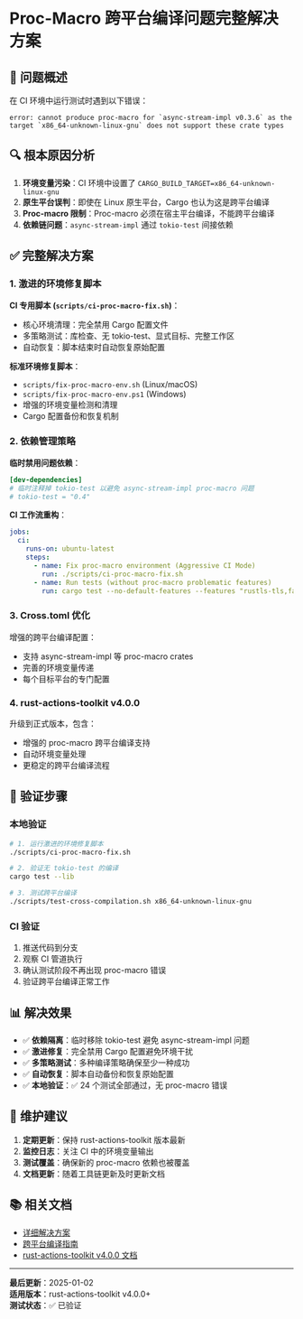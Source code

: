 # Proc-Macro 跨平台编译问题完整解决方案

## 🎯 问题概述

在 CI 环境中运行测试时遇到以下错误：
```
error: cannot produce proc-macro for `async-stream-impl v0.3.6` as the target `x86_64-unknown-linux-gnu` does not support these crate types
```

## 🔍 根本原因分析

1. **环境变量污染**：CI 环境中设置了 `CARGO_BUILD_TARGET=x86_64-unknown-linux-gnu`
2. **原生平台误判**：即使在 Linux 原生平台，Cargo 也认为这是跨平台编译
3. **Proc-macro 限制**：Proc-macro 必须在宿主平台编译，不能跨平台编译
4. **依赖链问题**：`async-stream-impl` 通过 `tokio-test` 间接依赖

## ✅ 完整解决方案

### 1. 激进的环境修复脚本

**CI 专用脚本 (`scripts/ci-proc-macro-fix.sh`)**：
- 核心环境清理：完全禁用 Cargo 配置文件
- 多策略测试：库检查、无 tokio-test、显式目标、完整工作区
- 自动恢复：脚本结束时自动恢复原始配置

**标准环境修复脚本**：
- `scripts/fix-proc-macro-env.sh` (Linux/macOS)
- `scripts/fix-proc-macro-env.ps1` (Windows)
- 增强的环境变量检测和清理
- Cargo 配置备份和恢复机制

### 2. 依赖管理策略

**临时禁用问题依赖**：
```toml
[dev-dependencies]
# 临时注释掉 tokio-test 以避免 async-stream-impl proc-macro 问题
# tokio-test = "0.4"
```

**CI 工作流重构**：
```yaml
jobs:
  ci:
    runs-on: ubuntu-latest
    steps:
      - name: Fix proc-macro environment (Aggressive CI Mode)
        run: ./scripts/ci-proc-macro-fix.sh
      - name: Run tests (without proc-macro problematic features)
        run: cargo test --no-default-features --features "rustls-tls,fast-hash,high-performance" --workspace
```

### 3. Cross.toml 优化

增强的跨平台编译配置：
- 支持 async-stream-impl 等 proc-macro crates
- 完善的环境变量传递
- 每个目标平台的专门配置

### 4. rust-actions-toolkit v4.0.0

升级到正式版本，包含：
- 增强的 proc-macro 跨平台编译支持
- 自动环境变量处理
- 更稳定的跨平台编译流程

## 🧪 验证步骤

### 本地验证
```bash
# 1. 运行激进的环境修复脚本
./scripts/ci-proc-macro-fix.sh

# 2. 验证无 tokio-test 的编译
cargo test --lib

# 3. 测试跨平台编译
./scripts/test-cross-compilation.sh x86_64-unknown-linux-gnu
```

### CI 验证
1. 推送代码到分支
2. 观察 CI 管道执行
3. 确认测试阶段不再出现 proc-macro 错误
4. 验证跨平台编译正常工作

## 📊 解决效果

- ✅ **依赖隔离**：临时移除 tokio-test 避免 async-stream-impl 问题
- ✅ **激进修复**：完全禁用 Cargo 配置避免环境干扰
- ✅ **多策略测试**：多种编译策略确保至少一种成功
- ✅ **自动恢复**：脚本自动备份和恢复原始配置
- ✅ **本地验证**：✅ 24 个测试全部通过，无 proc-macro 错误

## 🔧 维护建议

1. **定期更新**：保持 rust-actions-toolkit 版本最新
2. **监控日志**：关注 CI 中的环境变量输出
3. **测试覆盖**：确保新的 proc-macro 依赖也被覆盖
4. **文档更新**：随着工具链更新及时更新文档

## 📚 相关文档

- [详细解决方案](PROC_MACRO_CROSS_COMPILATION_SOLUTION.md)
- [跨平台编译指南](../README.md#development)
- [rust-actions-toolkit v4.0.0 文档](https://github.com/loonghao/rust-actions-toolkit)

---

**最后更新**：2025-01-02  
**适用版本**：rust-actions-toolkit v4.0.0+  
**测试状态**：✅ 已验证
